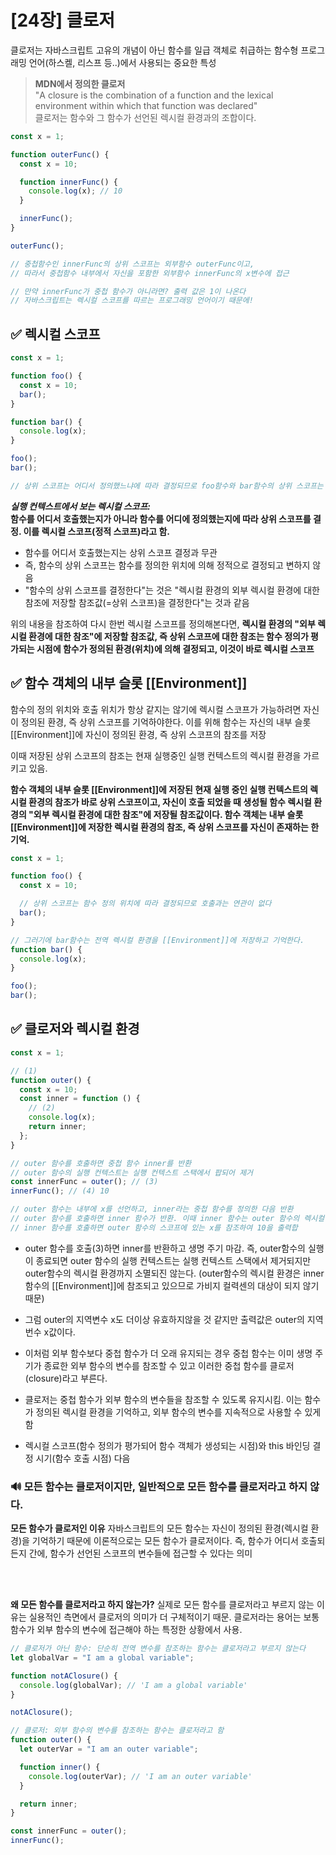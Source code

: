 # [24장] 클로저

클로저는 자바스크립트 고유의 개념이 아닌 함수를 일급 객체로 취급하는 함수형 프로그래밍 언어(하스켈, 리스프 등..)에서 사용되는 중요한 특성

> **MDN에서 정의한 클로저** <br />
> "A closure is the combination of a function and the lexical environment within which that function was declared" <br />
> 클로저는 함수와 그 함수가 선언된 렉시컬 환경과의 조합이다.

```jsx
const x = 1;

function outerFunc() {
  const x = 10;

  function innerFunc() {
    console.log(x); // 10
  }

  innerFunc();
}

outerFunc();

// 중첩함수인 innerFunc의 상위 스코프는 외부함수 outerFunc이고,
// 따라서 중첩함수 내부에서 자신을 포함한 외부함수 innerFunc의 x변수에 접근

// 만약 innerFunc가 중첩 함수가 아니라면? 출력 값은 1이 나온다
// 자바스크립트는 렉시컬 스코프를 따르는 프로그래밍 언어이기 때문에!
```

## ✅ 렉시컬 스코프

```jsx
const x = 1;

function foo() {
  const x = 10;
  bar();
}

function bar() {
  console.log(x);
}

foo();
bar();

// 상위 스코프는 어디서 정의했느냐에 따라 결정되므로 foo함수와 bar함수의 상위 스코프는 전역이
```

**_실행 컨텍스트에서 보는 렉시컬 스코프:_** <br>
**함수를 어디서 호출했는지가 아니라 함수를 어디에 정의했는지에 따라 상위 스코프를 결정. 이를 렉시컬 스코프(정적 스코프)라고 함.**

- 함수를 어디서 호출했는지는 상위 스코프 결정과 무관
- 즉, 함수의 상위 스코프는 함수를 정의한 위치에 의해 정적으로 결정되고 변하지 않음
- "함수의 상위 스코프를 결정한다"는 것은 "렉시컬 환경의 외부 렉시컬 환경에 대한 참조에 저장할 참조값(=상위 스코프)을 결정한다"는 것과 같음

위의 내용을 참조하여 다시 한번 렉시컬 스코프를 정의해본다면, **렉시컬 환경의 "외부 렉시컬 환경에 대한 참조"에 저장할 참조값, 즉 상위 스코프에 대한 참조는 함수 정의가 평가되는 시점에 함수가 정의된 환경(위치)에 의해 결정되고, 이것이 바로 렉시컬 스코프**

## ✅ 함수 객체의 내부 슬롯 \[[Environment]]

함수의 정의 위치와 호출 위치가 항상 같지는 않기에 렉시컬 스코프가 가능하려면 자신이 정의된 환경, 즉 상위 스코프를 기억하야한다.
이를 위해 함수는 자신의 내부 슬롯\[[Environment]]에 자신이 정의된 환경, 즉 상위 스코프의 참조를 저장

이때 저장된 상위 스코프의 참조는 현재 실행중인 실행 컨텍스트의 렉시컬 환경을 가르키고 있음.

**함수 객체의 내부 슬롯 \[[Environment]]에 저장된 현재 실행 중인 실행 컨텍스트의 렉시컬 환경의 참조가 바로 상위 스코프이고, 자신이 호출 되었을 때 생성될 함수 렉시컬 환경의 "외부 렉시컬 환경에 대한 참조"에 저장될 참조값이다. 함수 객체는 내부 슬롯 \[[Environment]]에 저장한 렉시컬 환경의 참조, 즉 상위 스코프를 자신이 존재하는 한 기억.**

```jsx
const x = 1;

function foo() {
  const x = 10;

  // 상위 스코프는 함수 정의 위치에 따라 결정되므로 호출과는 연관이 없다
  bar();
}

// 그러기에 bar함수는 전역 렉시컬 환경을 [[Environment]]에 저장하고 기억한다.
function bar() {
  console.log(x);
}

foo();
bar();
```

## ✅ 클로저와 렉시컬 환경

```jsx
const x = 1;

// (1)
function outer() {
  const x = 10;
  const inner = function () {
    // (2)
    console.log(x);
    return inner;
  };
}

// outer 함수를 호출하면 중첩 함수 inner를 반환
// outer 함수의 실행 컨텍스트는 실행 컨텍스트 스택에서 팝되어 제거
const innerFunc = outer(); // (3)
innerFunc(); // (4) 10

// outer 함수는 내부에 x를 선언하고, inner라는 중첩 함수를 정의한 다음 반환
// outer 함수를 호출하면 inner 함수가 반환. 이때 inner 함수는 outer 함수의 렉시컬 환경을 기억하는 클로저가 됨
// inner 함수를 호출하면 outer 함수의 스코프에 있는 x를 참조하여 10을 출력합
```

- outer 함수를 호출(3)하면 inner를 반환하고 생명 주기 마감. 즉, outer함수의 실행이 종료되면 outer 함수의 실행 컨텍스트는 실행 컨텍스트 스택에서 제거되지만 outer함수의 렉시컬 환경까지 소멸되진 않는다. (outer함수의 렉시컬 환경은 inner함수의 \[[Environment]]에 참조되고 있으므로 가비지 컬력센의 대상이 되지 않기 때문)

- 그럼 outer의 지역변수 x도 더이상 유효하지않을 것 같지만 출력값은 outer의 지역번수 x값이다.

- 이처럼 외부 함수보다 중첩 함수가 더 오래 유지되는 경우 중첩 함수는 이미 생명 주기가 종료한 외부 함수의 변수를 참조할 수 있고 이러한 중첩 함수를 클로저(closure)라고 부른다.

- 클로저는 중첩 함수가 외부 함수의 변수들을 참조할 수 있도록 유지시킴. 이는 함수가 정의된 렉시컬 환경을 기억하고, 외부 함수의 변수를 지속적으로 사용할 수 있게 함

- 렉시컬 스코프(함수 정의가 평가되어 함수 객체가 생성되는 시점)와 this 바인딩 결정 시기(함수 호출 시점) 다음

### 🔊 모든 함수는 클로저이지만, 일반적으로 모든 함수를 클로저라고 하지 않다.

**모든 함수가 클로저인 이유**
자바스크립트의 모든 함수는 자신이 정의된 환경(렉시컬 환경)을 기억하기 때문에 이론적으로는 모든 함수가 클로저이다. 즉, 함수가 어디서 호출되든지 간에, 함수가 선언된 스코프의 변수들에 접근할 수 있다는 의미

<br><br>

**왜 모든 함수를 클로저라고 하지 않는가?**
실제로 모든 함수를 클로저라고 부르지 않는 이유는 실용적인 측면에서 클로저의 의미가 더 구체적이기 때문. 클로저라는 용어는 보통 함수가 외부 함수의 변수에 접근해야 하는 특정한 상황에서 사용.

```jsx
// 클로저가 아닌 함수: 단순히 전역 변수를 참조하는 함수는 클로저라고 부르지 않는다
let globalVar = "I am a global variable";

function notAClosure() {
  console.log(globalVar); // 'I am a global variable'
}

notAClosure();

// 클로저: 외부 함수의 변수를 참조하는 함수는 클로저라고 함
function outer() {
  let outerVar = "I am an outer variable";

  function inner() {
    console.log(outerVar); // 'I am an outer variable'
  }

  return inner;
}

const innerFunc = outer();
innerFunc();
```
